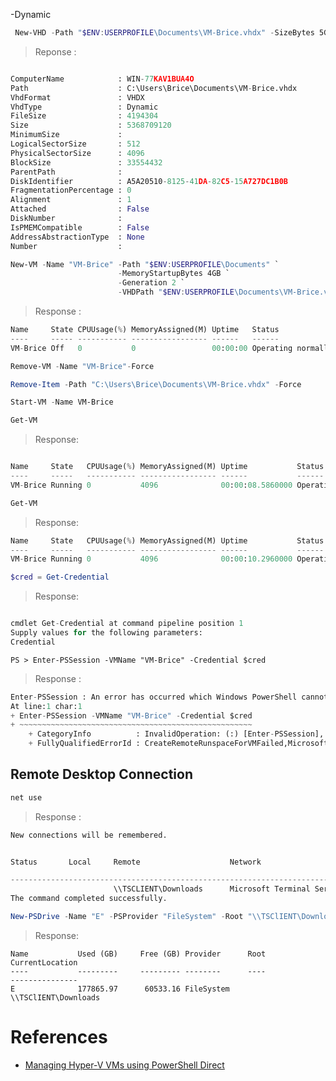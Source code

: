 -Dynamic 

```powershell
 New-VHD -Path "$ENV:USERPROFILE\Documents\VM-Brice.vhdx" -SizeBytes 5GB -Credential (Get-Credential)
```
> Reponse :
```python

ComputerName            : WIN-77KAV1BUA4O
Path                    : C:\Users\Brice\Documents\VM-Brice.vhdx
VhdFormat               : VHDX
VhdType                 : Dynamic
FileSize                : 4194304
Size                    : 5368709120
MinimumSize             :
LogicalSectorSize       : 512
PhysicalSectorSize      : 4096
BlockSize               : 33554432
ParentPath              :
DiskIdentifier          : A5A20510-8125-41DA-82C5-15A727DC1B0B
FragmentationPercentage : 0
Alignment               : 1
Attached                : False
DiskNumber              :
IsPMEMCompatible        : False
AddressAbstractionType  : None
Number                  :

```

```powershell
New-VM -Name "VM-Brice" -Path "$ENV:USERPROFILE\Documents" `
                        -MemoryStartupBytes 4GB `
                        -Generation 2 `
                        -VHDPath "$ENV:USERPROFILE\Documents\VM-Brice.vhdx"
```
> Response :
```python
Name     State CPUUsage(%) MemoryAssigned(M) Uptime   Status             Version
----     ----- ----------- ----------------- ------   ------             -------
VM-Brice Off   0           0                 00:00:00 Operating normally 10.0
```

```powershell
Remove-VM -Name "VM-Brice"-Force
```

```powershell
Remove-Item -Path "C:\Users\Brice\Documents\VM-Brice.vhdx" -Force
```


```powershell
Start-VM -Name VM-Brice
```

```powershell
Get-VM
```
> Response:
```python

Name     State   CPUUsage(%) MemoryAssigned(M) Uptime           Status             Version
----     -----   ----------- ----------------- ------           ------             -------
VM-Brice Running 0           4096              00:00:08.5860000 Operating normally 10.0
```

```powershell
Get-VM
```
> Response:
```python
Name     State   CPUUsage(%) MemoryAssigned(M) Uptime           Status             Version
----     -----   ----------- ----------------- ------           ------             -------
VM-Brice Running 0           4096              00:00:10.2960000 Operating normally 9.0
```

```powershell
$cred = Get-Credential
```
> Response:
```python

cmdlet Get-Credential at command pipeline position 1
Supply values for the following parameters:
Credential
```

```
PS > Enter-PSSession -VMName "VM-Brice" -Credential $cred
```
> Response :
```python
Enter-PSSession : An error has occurred which Windows PowerShell cannot handle. A remote session might have ended.
At line:1 char:1
+ Enter-PSSession -VMName "VM-Brice" -Credential $cred
+ ~~~~~~~~~~~~~~~~~~~~~~~~~~~~~~~~~~~~~~~~~~~~~~~~~~~~
    + CategoryInfo          : InvalidOperation: (:) [Enter-PSSession], PSRemotingDataStructureException
    + FullyQualifiedErrorId : CreateRemoteRunspaceForVMFailed,Microsoft.PowerShell.Commands.EnterPSSessionCommand
```


## Remote Desktop Connection

```powershell
net use
```
> Response :
```python
New connections will be remembered.


Status       Local     Remote                    Network

-------------------------------------------------------------------------------
                       \\TSCLIENT\Downloads      Microsoft Terminal Services
The command completed successfully.
```

```powershell
New-PSDrive -Name "E" -PSProvider "FileSystem" -Root "\\TSClIENT\Downloads" -Persist
```
> Response:
```
Name           Used (GB)     Free (GB) Provider      Root                                               CurrentLocation
----           ---------     --------- --------      ----                                               ---------------
E              177865.97      60533.16 FileSystem    \\TSClIENT\Downloads
```

# References


- [Managing Hyper-V VMs using PowerShell Direct](https://www.red-gate.com/simple-talk/sysadmin/powershell/managing-hyper-v-vms-using-powershell-direct/)
